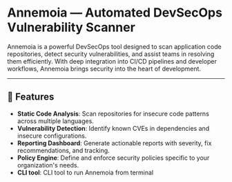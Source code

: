 #  Annemoia — Automated DevSecOps Vulnerability Scanner

Annemoia is a powerful DevSecOps tool designed to scan application code repositories, detect security vulnerabilities, and assist teams in resolving them efficiently. With deep integration into CI/CD pipelines and developer workflows, Annemoia brings security into the heart of development.

---

## 🚀 Features

- **Static Code Analysis**: Scan repositories for insecure code patterns across multiple languages.
- **Vulnerability Detection**: Identify known CVEs in dependencies and insecure configurations.
- **Reporting Dashboard**: Generate actionable reports with severity, fix recommendations, and tracking.
- **Policy Engine**: Define and enforce security policies specific to your organization's needs.
- **CLI tool**: CLI tool to run Annemoia from terminal
